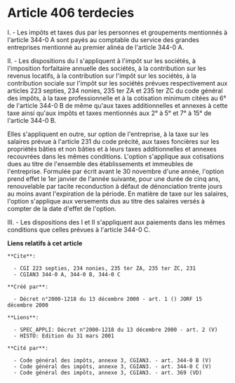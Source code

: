 # Article 406 terdecies

I. - Les impôts et taxes dus par les personnes et groupements mentionnés à l'article 344-0 A sont payés au comptable du
service des grandes entreprises mentionné au premier alinéa de l'article 344-0 A.

II. - Les dispositions du I s'appliquent à l'impôt sur les sociétés, à l'imposition forfaitaire annuelle des sociétés, à la
contribution sur les revenus locatifs, à la contribution sur l'impôt sur les sociétés, à la contribution sociale sur l'impôt
sur les sociétés prévues respectivement aux articles 223 septies, 234 nonies, 235 ter ZA et 235 ter ZC du code général des
impôts, à la taxe professionnelle et à la cotisation minimum citées au 6° de l'article 344-0 B de même qu'aux taxes
additionnelles et annexes à cette taxe ainsi qu'aux impôts et taxes mentionnés aux 2° à 5° et 7° à 15° de l'article 344-0 B.

Elles s'appliquent en outre, sur option de l'entreprise, à la taxe sur les salaires prévue à l'article 231 du code précité,
aux taxes foncières sur les propriétés bâties et non bâties et à leurs taxes additionnelles et annexes recouvrées dans les
mêmes conditions. L'option s'applique aux cotisations dues au titre de l'ensemble des établissements et immeubles de
l'entreprise. Formulée par écrit avant le 30 novembre d'une année, l'option prend effet le 1er janvier de l'année suivante,
pour une durée de cinq ans, renouvelable par tacite reconduction à défaut de dénonciation trente jours au moins avant
l'expiration de la période. En matière de taxe sur les salaires, l'option s'applique aux versements dus au titre des salaires
versés à compter de la date d'effet de l'option.

III. - Les dispositions des I et II s'appliquent aux paiements dans les mêmes conditions que celles prévues à l'article 344-0
C.

**Liens relatifs à cet article**

	**Cite**:

	  - CGI 223 septies, 234 nonies, 235 ter ZA, 235 ter ZC, 231
	  - CGIAN3 344-0 A, 344-0 B, 344-0 C

	**Créé par**:

	  - Décret n°2000-1218 du 13 décembre 2000 - art. 1 () JORF 15 décembre 2000

	**Liens**:

	  - SPEC_APPLI: Décret n°2000-1218 du 13 décembre 2000 - art. 2 (V)
	  - HISTO: Edition du 31 mars 2001

	**Cité par**:

	  - Code général des impôts, annexe 3, CGIAN3. - art. 344-0 B (V)
	  - Code général des impôts, annexe 3, CGIAN3. - art. 344-0 C (V)
	  - Code général des impôts, annexe 3, CGIAN3. - art. 369 (VD)
